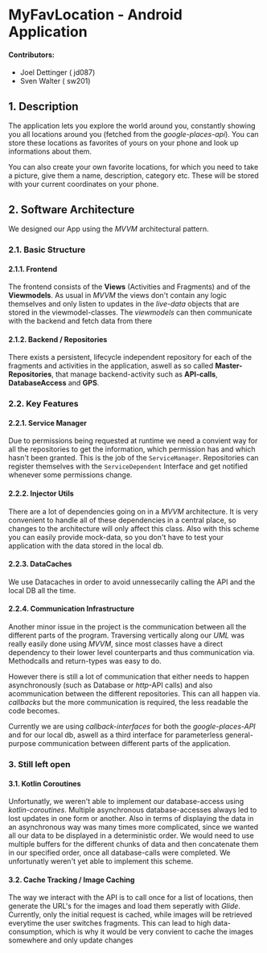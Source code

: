# MyFavLocation - Android Application

#### Contributors:

- Joel Dettinger ( jd087)
- Sven Walter ( sw201)

## 1. Description

The application lets you explore the world around you, constantly showing you all locations around you 
(fetched from the *google-places-api*). You can store these locations as favorites of yours on your phone
and look up informations about them. 

You can also create your own favorite locations, for which you need to take a picture, give them a name, description,
category etc. These will be stored with your current coordinates on your phone.


## 2. Software Architecture

We designed our App using the *MVVM* architectural pattern.

### 2.1. Basic Structure

#### 2.1.1. Frontend

The frontend consists of the **Views** (Activities and Fragments) and of the **Viewmodels**. 
As usual in *MVVM* the views don't contain any logic themselves and only listen to updates in the *live-data*
objects that are stored in the viewmodel-classes. The *viewmodels* can then communicate with the backend
and fetch data from there

#### 2.1.2. Backend / Repositories

There exists a persistent, lifecycle independent repository for each of the fragments and activities
in the application, aswell as so called **Master-Repositories**, that manage backend-activity
such as **API-calls**, **DatabaseAccess** and **GPS**.

### 2.2. Key Features

#### 2.2.1. Service Manager

Due to permissions being requested at runtime we need a convient way for all the 
repositories to get the information, which permission has and which hasn't been granted.
This is the job of the `ServiceManager`. Repositories can register themselves with the `ServiceDependent`
Interface and get notified whenever some permissions change.

#### 2.2.2. Injector Utils

There are a lot of dependencies going on in a *MVVM* architecture. It is very convenient to handle
all of these dependencies in a central place, so changes to the architecture will only affect this class.
Also with this scheme you can easily provide mock-data, so you don't have to test your application with the
data stored in the local db.

#### 2.2.3. DataCaches

We use Datacaches in order to avoid unnessecarily calling the API and the local DB all the time.

#### 2.2.4. Communication Infrastructure

Another minor issue in the project is the communication between all the different parts of the program.
Traversing vertically along our *UML* was really easily done using *MVVM*, since most classes have a direct
dependency to their lower level counterparts and thus communication via. Methodcalls and return-types was easy to do.

However there is still a lot of communication that either needs to happen 
asynchronously (such as Database or *http*-API calls) and also acommunication between the different repositories.
This can all happen via. *callbacks* but the more communication is required, the less readable the code becomes.

Currently we are using *callback-interfaces* for both the *google-places-API* and for our local db, aswell
as a third interface for parameterless general-purpose communication between different parts of the application.

### 3. Still left open

#### 3.1. Kotlin Coroutines

Unfortunatly, we weren't able to implement our database-access using *kotlin-coroutines*.
Multiple asynchronous database-accesses always led to lost updates in one form or another. Also in terms of
displaying the data in an asynchronous way was many times more complicated, 
since we wanted all our data to be displayed in a deterministic order. We would need to use multiple buffers for 
the different chunks of data and then concatenate them in our specified order, once all database-calls were completed.
We unfortunatly weren't yet able to implement this scheme. 

#### 3.2. Cache Tracking / Image Caching

The way we interact with the API is to call once for a list of locations, then generate the URL's for the images and load
them seperatly with *Glide*. Currently, only the initial request is cached, while images will be retrieved
everytime the user switches fragments. This can lead to high data-consumption, which is why it would
be very convient to cache the images somewhere and only update changes



